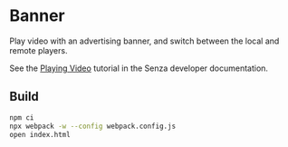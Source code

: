 # Banner

Play video with an advertising banner, and switch between the local and remote players.

See the [Playing Video](https://developer.synamedia.com/senza/docs/playing-video) tutorial in the Senza developer documentation.

## Build

```bash
npm ci
npx webpack -w --config webpack.config.js
open index.html
```
